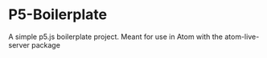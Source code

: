 # P5-Boilerplate
A simple p5.js boilerplate project. Meant for use in Atom with the atom-live-server package
